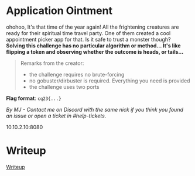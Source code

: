 # Application Ointment

ohohoo, It's that time of the year again! All the frightening creatures are ready for their spiritual time travel party. One of them created a cool appointment picker app for that. Is it safe to trust a monster though? **Solving this challenge has no particular algorithm or method... It's like flipping a token and observing whether the outcome is heads, or tails...**

> Remarks from the creator:
> * the challenge requires no brute-forcing
> * no gobuster/dirbuster is required. Everything you need is provided
> * the challenge uses two ports

**Flag format**: `cq23{...}`

*By MJ - Contact me on Discord with the same nick if you think you found an issue or open a ticket in #help-tickets.*

10.10.2.10:8080

# Writeup

[Writeup](WRITEUP.md)

